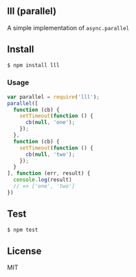 ## lll (parallel)

A simple implementation of `async.parallel`

## Install

```sh
$ npm install lll
```

### Usage

```js
var parallel = require('lll');
parallel([
  function (cb) {
    setTimeout(function () {
      cb(null, 'one');
    });
  },
  function (cb) {
    setTimeout(function () {
      cb(null, 'two');
    });
  }
], function (err, result) {
  console.log(result)
  // => ['one', 'two']
})
```

## Test

```sh
$ npm test
```

## License

MIT
